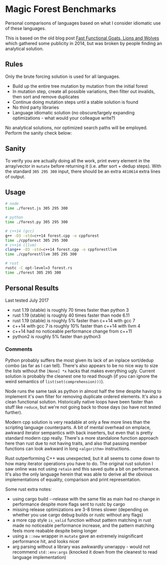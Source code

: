 # Magic Forest Benchmarks
Personal comparisons of languages based on what I consider idiomatic use of these languages.

This is based on the old blog post [Fast Functional Goats, Lions and Wolves](http://unriskinsight.blogspot.co.uk/2014/06/fast-functional-goats-lions-and-wolves.html) which gathered some publicity in 2014, but was broken by people finding an analytical solution.

## Rules
Only the brute forcing solution is used for all languages.

- Build up the entire tree mutation by mutation from the initial forest
- In mutation step, create all possible variations, then filter out invalids, then sort and remove duplicates
- Continue doing mutation steps until a stable solution is found
- No third party libraries
- Language idiomatic solution (no obscure/largely expanding optimizations - what would your colleague write?)

No analytical solutions, nor optimized search paths will be employed. Perform the sanity check below:

## Sanity
To verify you are actually doing all the work, print every element in the array/vector in `mutate` before returning it (i.e. after sort + dedup steps). With the standard `305 295 300` input, there should be an extra `4810614` extra lines of output.

## Usage

```bash
# node
time ./forest.js 305 295 300

# python
time ./forest.py 305 295 300

# c++14 (gcc)
g++ -O3 -std=c++14 forest.cpp -o cppforest
time ./cppforest 305 295 300
# c++14 (llvm)
clang++ -O3 -std=c++14 forest.cpp -o cppforestllvm
time ./cppforestllvm 305 295 300

# rust
rustc -C opt-level=3 forest.rs
time ./forest 305 295 300
```

## Personal Results
Last tested July 2017

- rust 1.19 (stable) is roughly 70 times faster than python 3
- rust 1.19 (stable) is roughly 40 times faster than node 6.11
- rust 1.19 (stable) is roughly 5% faster than c++14 with gcc 7
- c++14 with gcc 7 is roughly 10% faster than c++14 with llvm 4
- c++14 had no noticeable performance change from c++11
- python2 is roughly 5% faster than python3

### Comments
Python probably suffers the most given its lack of an inplace sort/dedup combo (as far as I can tell). There's also appears to be no nice way to size the lists without the `[None] *x` hacks that makes everything ugly. Current solution is probably the cleanest one to read though (if you can ignore the weird semantics of `list(set(comprehension)))`).

Node runs the same task as python in almost half the time despite having to implement it's own filter for removing duplicate ordered elements. It's also a clean functional solution. Historically native loops have been faster than stuff like `reduce`, but we're not going back to those days (so have not tested further).

Modern cpp solution is very readable at only a few more lines than the scripting language counterparts. A bit of mental overhead on emplace, awkward iterator sempantics with back inserters, but even that is pretty standard modern cpp really. There's a more standalone function approach here than rust due to not having traits, and also that passing member functions can look awkward in long `<algorithm>` instructions.

Rust outperforming C++ was unexpected, but it all seems to come down to how many iterator operations you have to do. The original rust solution I saw online was not using `retain` and this saved quite a bit on performance. It's also the only language herein that was able to derive all the obvious implementations of equality, comparison and print representation.

Some rust extra notes:
- using cargo build --release with the same file as main had no change in performance despite more flags sent to rustc by cargo
- missing release optimizations are 3-8 times slower (depending on whether you use cargo debug builds or rustc without any flags)
- a more cpp style `is_valid` function without pattern matching in rust made no noticeable performance increase, and the pattern matching feels more reabable despite being longer
- using a `::new` wrapper in `mutate` gave an extremely insignificant performance hit, and looks nicer
- arg parsing without a library was awkwardly unwrappy - would not recommend `std::env:args` (knocked it down from the cleanest to read language implementation)
